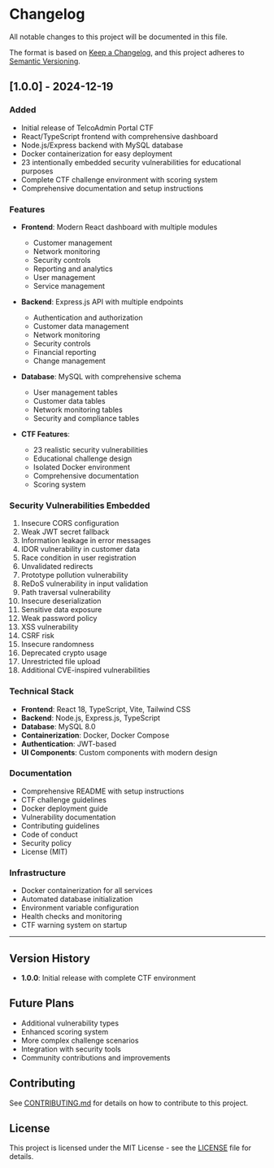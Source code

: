 # Changelog

All notable changes to this project will be documented in this file.

The format is based on [Keep a Changelog](https://keepachangelog.com/en/1.0.0/),
and this project adheres to [Semantic Versioning](https://semver.org/spec/v2.0.0.html).

## [1.0.0] - 2024-12-19

### Added
- Initial release of TelcoAdmin Portal CTF
- React/TypeScript frontend with comprehensive dashboard
- Node.js/Express backend with MySQL database
- Docker containerization for easy deployment
- 23 intentionally embedded security vulnerabilities for educational purposes
- Complete CTF challenge environment with scoring system
- Comprehensive documentation and setup instructions

### Features
- **Frontend**: Modern React dashboard with multiple modules
  - Customer management
  - Network monitoring
  - Security controls
  - Reporting and analytics
  - User management
  - Service management

- **Backend**: Express.js API with multiple endpoints
  - Authentication and authorization
  - Customer data management
  - Network monitoring
  - Security controls
  - Financial reporting
  - Change management

- **Database**: MySQL with comprehensive schema
  - User management tables
  - Customer data tables
  - Network monitoring tables
  - Security and compliance tables

- **CTF Features**:
  - 23 realistic security vulnerabilities
  - Educational challenge design
  - Isolated Docker environment
  - Comprehensive documentation
  - Scoring system

### Security Vulnerabilities Embedded
1. Insecure CORS configuration
2. Weak JWT secret fallback
3. Information leakage in error messages
4. IDOR vulnerability in customer data
5. Race condition in user registration
6. Unvalidated redirects
7. Prototype pollution vulnerability
8. ReDoS vulnerability in input validation
9. Path traversal vulnerability
10. Insecure deserialization
11. Sensitive data exposure
12. Weak password policy
13. XSS vulnerability
14. CSRF risk
15. Insecure randomness
16. Deprecated crypto usage
17. Unrestricted file upload
18. Additional CVE-inspired vulnerabilities

### Technical Stack
- **Frontend**: React 18, TypeScript, Vite, Tailwind CSS
- **Backend**: Node.js, Express.js, TypeScript
- **Database**: MySQL 8.0
- **Containerization**: Docker, Docker Compose
- **Authentication**: JWT-based
- **UI Components**: Custom components with modern design

### Documentation
- Comprehensive README with setup instructions
- CTF challenge guidelines
- Docker deployment guide
- Vulnerability documentation
- Contributing guidelines
- Code of conduct
- Security policy
- License (MIT)

### Infrastructure
- Docker containerization for all services
- Automated database initialization
- Environment variable configuration
- Health checks and monitoring
- CTF warning system on startup

---

## Version History

- **1.0.0**: Initial release with complete CTF environment

## Future Plans

- Additional vulnerability types
- Enhanced scoring system
- More complex challenge scenarios
- Integration with security tools
- Community contributions and improvements

## Contributing

See [CONTRIBUTING.md](CONTRIBUTING.md) for details on how to contribute to this project.

## License

This project is licensed under the MIT License - see the [LICENSE](LICENSE) file for details.
